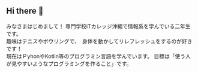 ## Hi there 👋
みなさまはじめまして！
専門学校iTカレッジ沖縄で情報系を学んでいる二年生です。<br>
趣味はテニスやボウリングで、　身体を動かしてリレフレッシュをするのが好きです！<br>
現在はＰyhonやKotlin等のプログラミン言語を学んでいます。
目標は「使う人が見やすいようなプログラミングを作ること」です。
<!--
**itc-s24015/itc-S24015** is a ✨ _special_ ✨ repository because its `README.md` (this file) appears on your GitHub profile.

Here are some ideas to get you started:

- 🔭 I’m currently working on ...
- 🌱 I’m currently learning ...
- 👯 I’m looking to collaborate on ...
- 🤔 I’m looking for help with ...
- 💬 Ask me about ...
- 📫 How to reach me: ...
- 😄 Pronouns: ...
- ⚡ Fun fact: ...
-->
